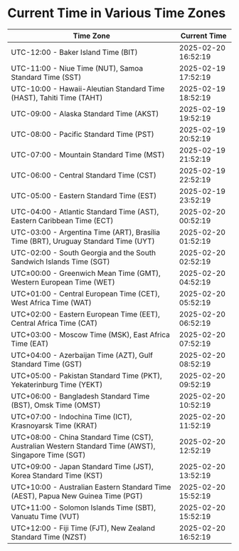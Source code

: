 # Current Time in Various Time Zones

| Time Zone | Current Time |
|-----------|--------------|
| UTC-12:00 - Baker Island Time (BIT) | 2025-02-20 16:52:19 |
| UTC-11:00 - Niue Time (NUT), Samoa Standard Time (SST) | 2025-02-19 17:52:19 |
| UTC-10:00 - Hawaii-Aleutian Standard Time (HAST), Tahiti Time (TAHT) | 2025-02-19 18:52:19 |
| UTC-09:00 - Alaska Standard Time (AKST) | 2025-02-19 19:52:19 |
| UTC-08:00 - Pacific Standard Time (PST) | 2025-02-19 20:52:19 |
| UTC-07:00 - Mountain Standard Time (MST) | 2025-02-19 21:52:19 |
| UTC-06:00 - Central Standard Time (CST) | 2025-02-19 22:52:19 |
| UTC-05:00 - Eastern Standard Time (EST) | 2025-02-19 23:52:19 |
| UTC-04:00 - Atlantic Standard Time (AST), Eastern Caribbean Time (ECT) | 2025-02-20 00:52:19 |
| UTC-03:00 - Argentina Time (ART), Brasília Time (BRT), Uruguay Standard Time (UYT) | 2025-02-20 01:52:19 |
| UTC-02:00 - South Georgia and the South Sandwich Islands Time (SGT) | 2025-02-20 02:52:19 |
| UTC±00:00 - Greenwich Mean Time (GMT), Western European Time (WET) | 2025-02-20 04:52:19 |
| UTC+01:00 - Central European Time (CET), West Africa Time (WAT) | 2025-02-20 05:52:19 |
| UTC+02:00 - Eastern European Time (EET), Central Africa Time (CAT) | 2025-02-20 06:52:19 |
| UTC+03:00 - Moscow Time (MSK), East Africa Time (EAT) | 2025-02-20 07:52:19 |
| UTC+04:00 - Azerbaijan Time (AZT), Gulf Standard Time (GST) | 2025-02-20 08:52:19 |
| UTC+05:00 - Pakistan Standard Time (PKT), Yekaterinburg Time (YEKT) | 2025-02-20 09:52:19 |
| UTC+06:00 - Bangladesh Standard Time (BST), Omsk Time (OMST) | 2025-02-20 10:52:19 |
| UTC+07:00 - Indochina Time (ICT), Krasnoyarsk Time (KRAT) | 2025-02-20 11:52:19 |
| UTC+08:00 - China Standard Time (CST), Australian Western Standard Time (AWST), Singapore Time (SGT) | 2025-02-20 12:52:19 |
| UTC+09:00 - Japan Standard Time (JST), Korea Standard Time (KST) | 2025-02-20 13:52:19 |
| UTC+10:00 - Australian Eastern Standard Time (AEST), Papua New Guinea Time (PGT) | 2025-02-20 15:52:19 |
| UTC+11:00 - Solomon Islands Time (SBT), Vanuatu Time (VUT) | 2025-02-20 15:52:19 |
| UTC+12:00 - Fiji Time (FJT), New Zealand Standard Time (NZST) | 2025-02-20 16:52:19 |
